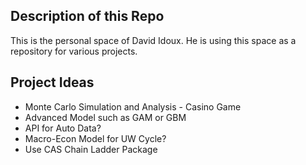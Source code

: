 ## Description of this Repo
This is the personal space of David Idoux. 
He is using this space as a repository for various projects. 



## Project Ideas

* Monte Carlo Simulation and Analysis - Casino Game
* Advanced Model such as GAM or GBM
* API for Auto Data?
* Macro-Econ Model for UW Cycle?
* Use CAS Chain Ladder Package
